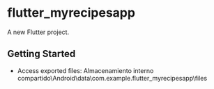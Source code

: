 # flutter_myrecipesapp

A new Flutter project.

## Getting Started

- Access exported files: Almacenamiento interno compartido\Android\data\com.example.flutter_myrecipesapp\files
